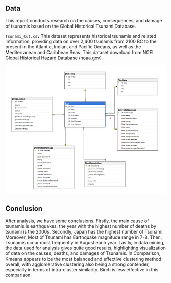 ## Data
This report conducts research on the causes, consequences, and damage of tsunamis based on the Global Historical Tsunami Database.  

`Tsunami_Cut.csv`
This dataset represents historical tsunamis and related information, providing data on over 2,400 tsunamis from 2100 BC to the present in the Atlantic, Indian, and Pacific Oceans, as well as the Mediterranean and Caribbean Seas. This dataset download from NCEI Global Historical Hazard Database (noaa.gov)

<center><img src="Data Warehouse.png"></center>

## Conclusion
After analysis, we have some conclusions. Firstly, the main cause of tsunamis is earthquakes, the year with the highest number of deaths by tsunami is the 2000s. Secondly, Japan has the highest number of Tsunami.  Moreover, Most of Tsunami has Earthquake magnitude range in 7-8. Then, Tsunamis occur most frequently in August each year. Lastly, in data mining, the data used for analysis gives quite good results, highlighting visualization of data on the causes, deaths, and damages of Tsunamis. In Comparison, Kmeans appears to be the most balanced and effective clustering method overall, with agglomerative clustering also being a strong contender, especially in terms of intra-cluster similarity. Birch is less effective in this comparison.
